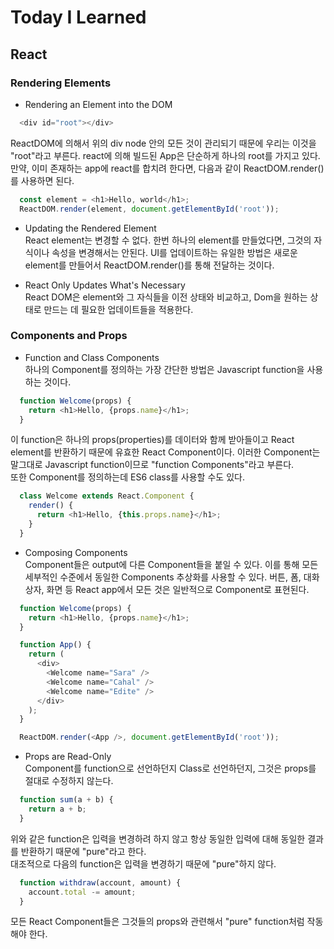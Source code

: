 # Today I Learned  
## React  
### Rendering Elements
- Rendering an Element into the DOM  
```js
  <div id="root"></div>
```  
ReactDOM에 의해서 위의 div node 안의 모든 것이 관리되기 때문에 우리는 이것을 "root"라고 부른다. react에 의해 빌드된 App은 단순하게 하나의 root를 가지고 있다.만약, 이미 존재하는 app에 react를 합치려 한다면, 다음과 같이 ReactDOM.render()를 사용하면 된다.
```js
  const element = <h1>Hello, world</h1>;
  ReactDOM.render(element, document.getElementById('root'));
```  

- Updating the Rendered Element  
React element는 변경할 수 없다. 한번 하나의 element를 만들었다면, 그것의 자식이나 속성을 변경해서는 안된다. UI를 업데이트하는 유일한 방법은 새로운 element를 만들어서 ReactDOM.render()를 통해 전달하는 것이다.  

- React Only Updates What's Necessary  
React DOM은 element와 그 자식들을 이전 상태와 비교하고, Dom을 원하는 상태로 만드는 데 필요한 업데이트들을 적용한다.  

### Components and Props  
- Function and Class Components  
하나의 Component를 정의하는 가장 간단한 방법은 Javascript function을 사용하는 것이다.  
```js
  function Welcome(props) {
    return <h1>Hello, {props.name}</h1>;
  }
```  
이 function은 하나의 props(properties)를 데이터와 함께 받아들이고 React element를 반환하기 때문에 유효한 React Component이다. 이러한 Component는 말그대로 Javascript function이므로 "function Components"라고 부른다.  
또한 Component를 정의하는데 ES6 class를 사용할 수도 있다.  
```js
  class Welcome extends React.Component {
    render() {
      return <h1>Hello, {this.props.name}</h1>;
    }
  }
```   

- Composing Components  
Component들은 output에 다른 Component들을 붙일 수 있다. 이를 통해 모든 세부적인 수준에서 동일한 Components 추상화를 사용할 수 있다. 버튼, 폼, 대화 상자, 화면 등 React app에서 모든 것은 일반적으로 Component로 표현된다.
```js
  function Welcome(props) {
    return <h1>Hello, {props.name}</h1>;
  }

  function App() {
    return (
      <div>
        <Welcome name="Sara" />
        <Welcome name="Cahal" />
        <Welcome name="Edite" />
      </div>
    );
  }

  ReactDOM.render(<App />, document.getElementById('root'));
```

- Props are Read-Only  
Component를 function으로 선언하던지 Class로 선언하던지, 그것은 props를 절대로 수정하지 않는다.  
```js  
  function sum(a + b) {
    return a + b;
  }
```  
위와 같은 function은 입력을 변경하려 하지 않고 항상 동일한 입력에 대해 동일한 결과를 반환하기 때문에 "pure"라고 한다.  
대조적으로 다음의 function은 입력을 변경하기 때문에 "pure"하지 않다.  
```js
  function withdraw(account, amount) {
    account.total -= amount;
  }
```  
모든 React Component들은 그것들의 props와 관련해서 "pure" function처럼 작동해야 한다.
